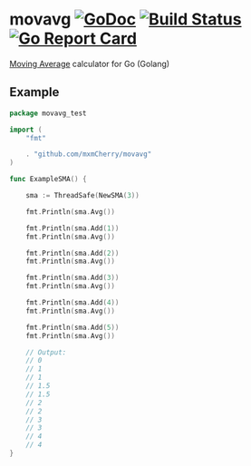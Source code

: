 # movavg [![GoDoc](https://godoc.org/github.com/mxmCherry/movavg?status.svg)](https://godoc.org/github.com/mxmCherry/movavg) [![Build Status](https://travis-ci.org/mxmCherry/movavg.svg?branch=master)](https://travis-ci.org/mxmCherry/movavg) [![Go Report Card](https://goreportcard.com/badge/github.com/mxmCherry/movavg)](https://goreportcard.com/report/github.com/mxmCherry/movavg)

[Moving Average](https://en.wikipedia.org/wiki/Moving_average) calculator for Go (Golang)

## Example

```go
package movavg_test

import (
	"fmt"

	. "github.com/mxmCherry/movavg"
)

func ExampleSMA() {

	sma := ThreadSafe(NewSMA(3))

	fmt.Println(sma.Avg())

	fmt.Println(sma.Add(1))
	fmt.Println(sma.Avg())

	fmt.Println(sma.Add(2))
	fmt.Println(sma.Avg())

	fmt.Println(sma.Add(3))
	fmt.Println(sma.Avg())

	fmt.Println(sma.Add(4))
	fmt.Println(sma.Avg())

	fmt.Println(sma.Add(5))
	fmt.Println(sma.Avg())

	// Output:
	// 0
	// 1
	// 1
	// 1.5
	// 1.5
	// 2
	// 2
	// 3
	// 3
	// 4
	// 4
}
```
